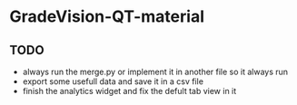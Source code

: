 # GradeVision-QT-material

## TODO

- always run the merge.py or implement it in another file so it always run
- export some usefull data and save it in a csv file
- finish the analytics widget and fix the defult tab view in it
